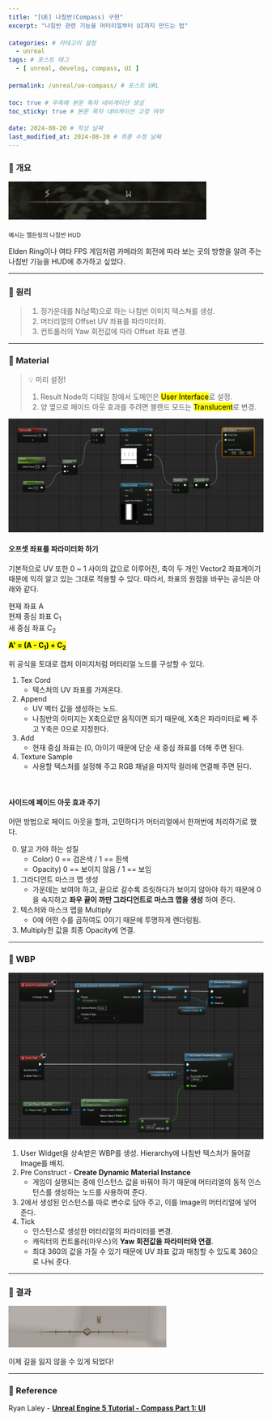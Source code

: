 ```yaml
---
title: "[UE] 나침반(Compass) 구현"
excerpt: "나침반 관련 기능을 머터리얼부터 UI까지 만드는 법"

categories: # 카테고리 설정
  - unreal
tags: # 포스트 태그
  - [ unreal, develog, compass, UI ]

permalink: /unreal/ue-compass/ # 포스트 URL

toc: true # 우측에 본문 목차 네비게이션 생성
toc_sticky: true # 본문 목차 네비게이션 고정 여부

date: 2024-08-20 # 작성 날짜
last_modified_at: 2024-08-20 # 최종 수정 날짜
---
```


### 🍥 개요
![](\assets\images\posts_img\compass\example.gif)

<sub> 예시는 엘든링의 나침반 HUD </sub>

Elden Ring이나 여타 FPS 게임처럼 카메라의 회전에 따라 보는 곳의 방향을 알려 주는 나침반 기능을 HUD에 추가하고 싶었다.

- - -

### 🍥 원리

> 1. 정가운데를 N(남쪽)으로 하는 나침반 이미지 텍스쳐를 생성.
> 2. 머터리얼의 Offset UV 좌표를 파라미터화.
> 3. 컨트롤러의 Yaw 회전값에 따라 Offset 좌표 변경.

- - -

### 🍥 Material

> 💡 미리 설정!
>  
> 1. Result Node의 디테일 창에서 도메인은 <mark>User Interface</mark>로 설정.
> 2. 양 옆으로 페이드 아웃 효과를 주려면 블렌드 모드는 <mark>Translucent</mark>로 변경.

![](\assets\images\posts_img\compass\bp_material.png)

#### 오프셋 좌표를 파라미터화 하기
기본적으로 UV 또한 0 ~ 1 사이의 값으로 이루어진, 축이 두 개인 Vector2 좌표계이기 때문에 익히 알고 있는 그대로 적용할 수 있다. 따라서, 좌표의 원점을 바꾸는 공식은 아래와 같다.

현재 좌표 A<br>
현재 중심 좌표 C<sub>1</sub><br>
새 중심 좌표 C<sub>2</sub>

**<mark>A' = (A - C<sub>1</sub>) + C<sub>2</sub></mark>**

위 공식을 토대로 캡처 이미지처럼 머터리얼 노드를 구성할 수 있다. 

1. Tex Cord
   - 텍스처의 UV 좌표를 가져온다. 
2. Append 
   - UV 벡터 값을 생성하는 노드.
   - 나침반의 이미지는 X축으로만 움직이면 되기 때문에, X축은 파라미터로 빼 주고 Y축은 0으로 지정한다.
3. Add
   - 현재 중심 좌표는 (0, 0)이기 때문에 단순 새 중심 좌표를 더해 주면 된다. 
4. Texture Sample
   - 사용할 텍스처를 설정해 주고 RGB 채널을 마지막 컬러에 연결해 주면 된다.

<br>

#### 사이드에 페이드 아웃 효과 주기

어떤 방법으로 페이드 아웃을 할까, 고민하다가 머터리얼에서 한꺼번에 처리하기로 했다.

0. 알고 가야 하는 성질
   - Color) 0 == 검은색 / 1 == 흰색
   - Opacity) 0 == 보이지 않음 / 1 == 보임
1. 그라디언트 마스크 맵 생성
   - 가운데는 보여야 하고, 끝으로 갈수록 흐릿하다가 보이지 않아야 하기 때문에 0을 숙지하고 **좌우 끝이 까만 그라디언트로 마스크 맵을 생성** 하여 준다.
2. 텍스처와 마스크 맵을 Multiply
   - 0에 어떤 수를 곱하여도 0이기 때문에 투명하게 렌더링됨.
3. Multiply한 값을 최종 Opacity에 연결.

- - -

### 🍥 WBP

![](\assets\images\posts_img\compass\bp_wbp.png)

1. User Widget을 상속받은 WBP를 생성. Hierarchy에 나침반 텍스처가 들어갈 Image를 배치.
2. Pre Construct - **Create Dynamic Material Instance**
   - 게임이 실행되는 중에 인스턴스 값을 바꿔야 하기 때문에 머터리얼의 동적 인스턴스를 생성하는 노드를 사용하여 준다.
3. 2에서 생성된 인스턴스를 따로 변수로 담아 주고, 이를 Image의 머터리얼에 넣어 준다.
4. Tick
   - 인스턴스로 생성한 머터리얼의 파라미터를 변경.
   - 캐릭터의 컨트롤러(마우스)의 **Yaw 회전값을 파라미터와 연결**.
   - 최대 360의 값을 가질 수 있기 때문에 UV 좌표 값과 매칭할 수 있도록 360으로 나눠 준다.
   
- - -

### 🍥 결과

![](\assets\images\posts_img\compass\result.gif)

이제 길을 잃지 않을 수 있게 되었다!

- - -

### 🍥 Reference

Ryan Laley - [ **Unreal Engine 5 Tutorial - Compass Part 1: UI** ](https://youtu.be/o-pgOvQlI6I?si=sa1w5u82EG_MM07g)